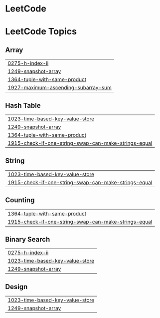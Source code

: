 # LeetCode
<!---LeetCode Topics Start-->
# LeetCode Topics
## Array
|  |
| ------- |
| [0275-h-index-ii](https://github.com/Waterjin6/LeetCode/tree/master/0275-h-index-ii) |
| [1249-snapshot-array](https://github.com/Waterjin6/LeetCode/tree/master/1249-snapshot-array) |
| [1364-tuple-with-same-product](https://github.com/Waterjin6/LeetCode/tree/master/1364-tuple-with-same-product) |
| [1927-maximum-ascending-subarray-sum](https://github.com/Waterjin6/LeetCode/tree/master/1927-maximum-ascending-subarray-sum) |
## Hash Table
|  |
| ------- |
| [1023-time-based-key-value-store](https://github.com/Waterjin6/LeetCode/tree/master/1023-time-based-key-value-store) |
| [1249-snapshot-array](https://github.com/Waterjin6/LeetCode/tree/master/1249-snapshot-array) |
| [1364-tuple-with-same-product](https://github.com/Waterjin6/LeetCode/tree/master/1364-tuple-with-same-product) |
| [1915-check-if-one-string-swap-can-make-strings-equal](https://github.com/Waterjin6/LeetCode/tree/master/1915-check-if-one-string-swap-can-make-strings-equal) |
## String
|  |
| ------- |
| [1023-time-based-key-value-store](https://github.com/Waterjin6/LeetCode/tree/master/1023-time-based-key-value-store) |
| [1915-check-if-one-string-swap-can-make-strings-equal](https://github.com/Waterjin6/LeetCode/tree/master/1915-check-if-one-string-swap-can-make-strings-equal) |
## Counting
|  |
| ------- |
| [1364-tuple-with-same-product](https://github.com/Waterjin6/LeetCode/tree/master/1364-tuple-with-same-product) |
| [1915-check-if-one-string-swap-can-make-strings-equal](https://github.com/Waterjin6/LeetCode/tree/master/1915-check-if-one-string-swap-can-make-strings-equal) |
## Binary Search
|  |
| ------- |
| [0275-h-index-ii](https://github.com/Waterjin6/LeetCode/tree/master/0275-h-index-ii) |
| [1023-time-based-key-value-store](https://github.com/Waterjin6/LeetCode/tree/master/1023-time-based-key-value-store) |
| [1249-snapshot-array](https://github.com/Waterjin6/LeetCode/tree/master/1249-snapshot-array) |
## Design
|  |
| ------- |
| [1023-time-based-key-value-store](https://github.com/Waterjin6/LeetCode/tree/master/1023-time-based-key-value-store) |
| [1249-snapshot-array](https://github.com/Waterjin6/LeetCode/tree/master/1249-snapshot-array) |
<!---LeetCode Topics End-->
